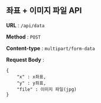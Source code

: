## 좌표 + 이미지 파일 API

**URL** : `/api/data`

**Method** : `POST`

**Content-type** : `multipart/form-data`

**Request Body** : 

```
{
    "x" : x좌표,
    "y" : y좌표,
    "file" : 이미지 파일(jpg)
}
```